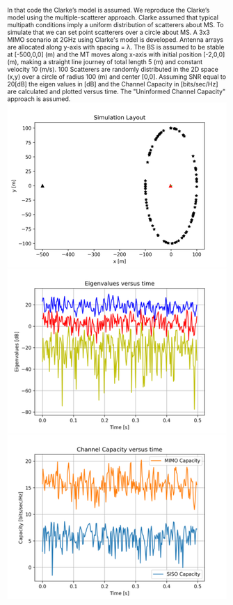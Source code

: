 In that code the Clarke’s model is assumed. We reproduce the Clarke’s model using the multiple-scatterer approach. Clarke assumed that typical multipath conditions imply a uniform distribution of scatterers about MS. To simulate that we can set point scatterers over a circle about MS. A 3x3 MIMO scenario at 2GHz using Clarke's model is developed. Antenna arrays are allocated along y-axis with spacing = λ. The BS is assumed to be stable at [-500,0,0] (m) and the MT moves along x-axis with initial position [-2,0,0] (m), making a straight line journey of total length 5 (m) and constant velocity 10 (m/s). 100 Scatterers are randomly distributed in the 2D space (x,y) over a circle of radius 100 (m) and center [0,0]. Assuming SNR equal to 20[dB] the eigen values in [dB] and the Channel Capacity in [bits/sec/Hz] are calculated and plotted versus time. The "Uninformed Channel Capacity" approach is assumed.
![GitHub Logo](../images/Layout.png)
![GitHub Logo](../images/Eigenvalues.png)
![GitHub Logo](../images/Capacity.png)
